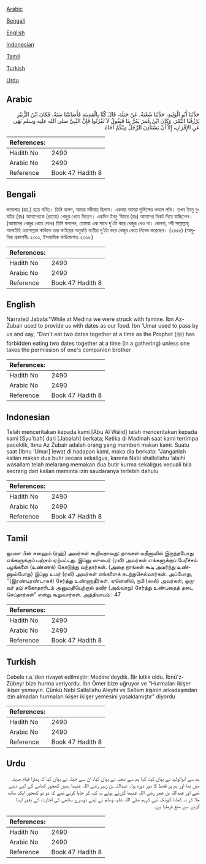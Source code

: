 [Arabic](#arabic)

[Bengali](#bengali)

[English](#english)

[Indonesian](#indonesian)

[Tamil](#tamil)

[Turkish](#turkish)

[Urdu](#urdu)

## Arabic


<div dir="rtl" lang="ar" style={{fontSize:'larger',backgroundColor:'#f8f9fa',padding:20}}>
حَدَّثَنَا أَبُو الْوَلِيدِ، حَدَّثَنَا شُعْبَةُ، عَنْ جَبَلَةَ، قَالَ كُنَّا بِالْمَدِينَةِ فَأَصَابَتْنَا سَنَةٌ، فَكَانَ ابْنُ الزُّبَيْرِ يَرْزُقُنَا التَّمْرَ، وَكَانَ ابْنُ عُمَرَ يَمُرُّ بِنَا فَيَقُولُ لاَ تَقْرُنُوا فَإِنَّ النَّبِيَّ صلى الله عليه وسلم نَهَى عَنِ الإِقْرَانِ، إِلاَّ أَنْ يَسْتَأْذِنَ الرَّجُلُ مِنْكُمْ أَخَاهُ‏.‏
</div>
<div style={{backgroundColor:'#f8f9fa',padding:20, marginBottom: 10}}><table> <thead> <tr> <th>References:</th> <th></th> </tr> </thead> <tbody><tr><td>Hadith No</td><td>2490</td></tr><tr><td>Arabic No</td><td>2490</td></tr><tr><td>Reference</td><td>Book 47 Hadith 8</td></tr></tbody></table></div>

## Bengali


<div dir="ltr" lang="bn" style={{fontSize:'larger',backgroundColor:'#f8f9fa',padding:20}}>
জাবালাহ (রহ.) হতে বর্ণিত। তিনি বলেন, আমরা মদ্বীনায় ছিলাম। একবার আমরা দুর্ভিক্ষের কবলে পড়ি। তখন ইবনু যুবাইর (রাঃ) আমাদেরকে (প্রত্যহ) খেজুর খেতে দিতেন। একদিন ইবনু ‘উমার (রাঃ) আমাদের নিকট দিয়ে যাচ্ছিলেন। (আমাদের খেজুর খেতে দেখে) তিনি বললেন, তোমরা এক সাথে দু’টো করে খেজুর খেও না। কেননা, নবী সাল্লাল্লাহু আলাইহি ওয়াসাল্লাম কাউকে তার ভাইয়ের অনুমতি ব্যতীত দু’টো করে খেজুর খেতে নিষেধ করেছেন। (২৪৫৫) (আধুনিক প্রকাশনীঃ ২৩১১, ইসলামিক ফাউন্ডেশনঃ ২৩২৮)
</div>
<div style={{backgroundColor:'#f8f9fa',padding:20, marginBottom: 10}}><table> <thead> <tr> <th>References:</th> <th></th> </tr> </thead> <tbody><tr><td>Hadith No</td><td>2490</td></tr><tr><td>Arabic No</td><td>2490</td></tr><tr><td>Reference</td><td>Book 47 Hadith 8</td></tr></tbody></table></div>

## English


<div dir="ltr" lang="en" style={{fontSize:'larger',backgroundColor:'#f8f9fa',padding:20}}>
Narrated Jabala:"While at Medina we were struck with famine. Ibn Az-Zubair used to provide us with dates as our food. Ibn 'Umar used to pass by us and say, "Don't eat two dates together at a time as the Prophet (ﷺ) has forbidden eating two dates together at a time (in a gathering) unless one takes the permission of one's companion brother
</div>
<div style={{backgroundColor:'#f8f9fa',padding:20, marginBottom: 10}}><table> <thead> <tr> <th>References:</th> <th></th> </tr> </thead> <tbody><tr><td>Hadith No</td><td>2490</td></tr><tr><td>Arabic No</td><td>2490</td></tr><tr><td>Reference</td><td>Book 47 Hadith 8</td></tr></tbody></table></div>

## Indonesian


<div dir="ltr" lang="id" style={{fontSize:'larger',backgroundColor:'#f8f9fa',padding:20}}>
Telah menceritakan kepada kami [Abu Al Walid] telah menceritakan kepada kami [Syu'bah] dari [Jabalah] berkata; Ketika di Madinah saat kami tertimpa paceklik, Ibnu Az Zubair adalah orang yang memberi makan kami. Suatu saat [Ibnu 'Umar] lewat di hadapan kami, maka dia berkata: "Janganlah kalian makan dua butir secara sekaligus, karena Nabi shallallahu 'alaihi wasallam telah melarang memakan dua butir kurma sekaligus kecuali bila seorang dari kalian meminta izin saudaranya terlebih dahulu
</div>
<div style={{backgroundColor:'#f8f9fa',padding:20, marginBottom: 10}}><table> <thead> <tr> <th>References:</th> <th></th> </tr> </thead> <tbody><tr><td>Hadith No</td><td>2490</td></tr><tr><td>Arabic No</td><td>2490</td></tr><tr><td>Reference</td><td>Book 47 Hadith 8</td></tr></tbody></table></div>

## Tamil


<div dir="ltr" lang="ta" style={{fontSize:'larger',backgroundColor:'#f8f9fa',padding:20}}>
ஜபலா பின் சுஹைம் (ரஹ்) அவர்கள் கூறியதாவது: நாங்கள் மதீனாவில் இருந்தபோது எங்களுக்குப் பஞ்சம் ஏற்பட்டது. இப்னு ஸுபைர் (ரலி) அவர்கள் எங்களுக்குப் பேரீச்சம் பழங்களை (உண்ணக்) கொடுத்து வந்தார்கள். (அதை நாங்கள் கூடி அமர்ந்து உண்ணும்போது) இப்னு உமர் (ரலி) அவர்கள் எங்களைக் கடந்துசெல்வார்கள். அப்போது, ‘‘(இரண்டிரண்டாகச்) சேர்த்து உண்ணாதீர்கள். ஏனெனில், நபி (ஸல்) அவர்கள், ஒருவர் தம் சகோதரரிடம் அனுமதிபெற்றால் தவிர (அவ்வாறு) சேர்த்து உண்பதைத் தடை செய்தார்கள்” என்று கூறுவார்கள். அத்தியாயம் : 47
</div>
<div style={{backgroundColor:'#f8f9fa',padding:20, marginBottom: 10}}><table> <thead> <tr> <th>References:</th> <th></th> </tr> </thead> <tbody><tr><td>Hadith No</td><td>2490</td></tr><tr><td>Arabic No</td><td>2490</td></tr><tr><td>Reference</td><td>Book 47 Hadith 8</td></tr></tbody></table></div>

## Turkish


<div dir="ltr" lang="tr" style={{fontSize:'larger',backgroundColor:'#f8f9fa',padding:20}}>
Cebele r.a.'den rivayet edilmiştir: Medine'deydik. Bir kıtlık oldu. İbnü'z-Zübeyr bize hurma veriyordu. İbn Ömer bize uğruyor ve "Hurmaları ikişer ikişer yemeyin. Çünkü Nebi Sallallahu Aleyhi ve Sellem kişinin arkadaşından izin almadan hurmaları ikişer ikişer yemesini yasaklamıştır" diyordu
</div>
<div style={{backgroundColor:'#f8f9fa',padding:20, marginBottom: 10}}><table> <thead> <tr> <th>References:</th> <th></th> </tr> </thead> <tbody><tr><td>Hadith No</td><td>2490</td></tr><tr><td>Arabic No</td><td>2490</td></tr><tr><td>Reference</td><td>Book 47 Hadith 8</td></tr></tbody></table></div>

## Urdu


<div dir="rtl" lang="ur" style={{fontSize:'larger',backgroundColor:'#f8f9fa',padding:20}}>
ہم سے ابوالولید نے بیان کیا، کہا ہم سے شعبہ نے بیان کیا، ان سے جبلہ نے بیان کیا کہ ہمارا قیام مدینہ میں تھا اور ہم پر قحط کا دور دورہ ہوا۔ عبداللہ بن زبیر رضی اللہ عنہما ہمیں کھجور کھانے کے لیے دیتے تھے اور عبداللہ بن عمر رضی اللہ عنہما گزرتے ہوئے یہ کہہ کر جایا کرتے تھے کہ دو دو کھجور ایک ساتھ ملا کر نہ کھانا کیونکہ نبی کریم صلی اللہ علیہ وسلم نے اپنے دوسرے ساتھی کی اجازت کے بغیر ایسا کرنے سے منع فرمایا ہے۔
</div>
<div style={{backgroundColor:'#f8f9fa',padding:20, marginBottom: 10}}><table> <thead> <tr> <th>References:</th> <th></th> </tr> </thead> <tbody><tr><td>Hadith No</td><td>2490</td></tr><tr><td>Arabic No</td><td>2490</td></tr><tr><td>Reference</td><td>Book 47 Hadith 8</td></tr></tbody></table></div>